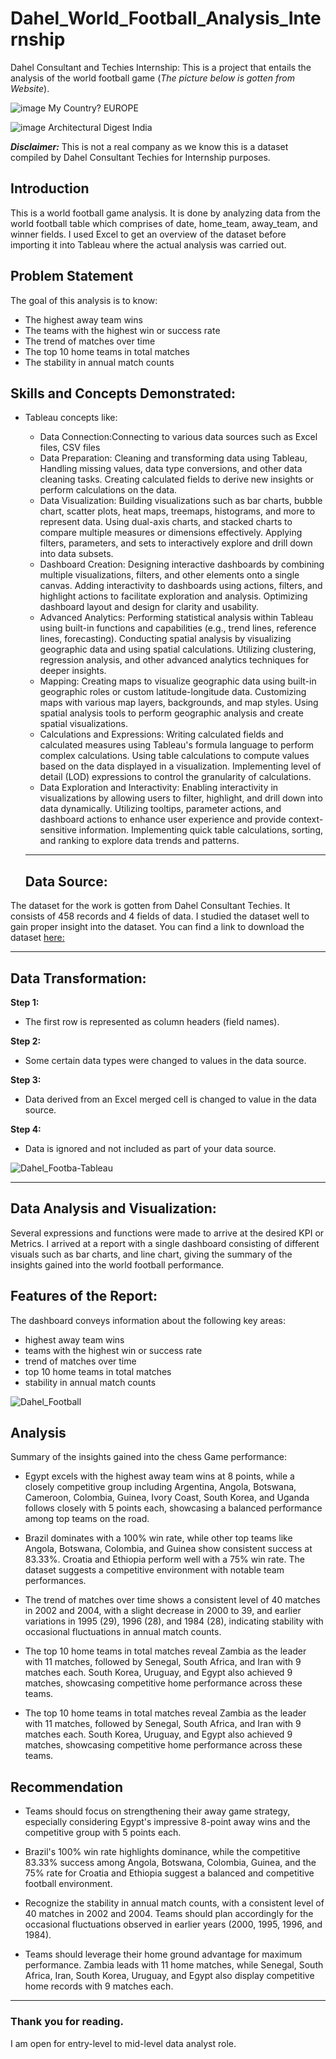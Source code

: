 # Dahel_World_Football_Analysis_Internship
Dahel Consultant and Techies Internship: This is a project that entails the analysis of the world football game
(*The picture below is gotten from  Website*). 


![image](https://github.com/RemedyData/Dahel_World_Football_Analysis_Internship/assets/137626163/86cbbd54-e2dd-4314-82f7-0e9787c787b0)
My Country? EUROPE





![image](https://github.com/RemedyData/Dahel_World_Football_Analysis_Internship/assets/137626163/3d6f1824-a25a-4cf1-9886-9e72d907d7be)
Architectural Digest India


***Disclaimer:*** This is not a real company as we know this is a dataset compiled by Dahel Consultant Techies for Internship purposes. 


## Introduction

This is a  world football game analysis. It is done by analyzing data from  the world football table which comprises of date, home_team, away_team, and	winner fields. I used Excel to get an overview of the dataset before importing it into Tableau where the actual analysis was carried out. 

## Problem Statement

The goal of this analysis is to know:

- The highest away team wins
- The teams with the highest win or success rate
- The trend of matches over time
- The top 10 home teams in total matches
- The stability in annual match counts

## Skills and Concepts Demonstrated:

- Tableau concepts like:

  - Data Connection:Connecting to various data sources such as Excel files, CSV files
  - Data Preparation: Cleaning and transforming data using Tableau, Handling missing values, data type conversions, and other data cleaning tasks.
    Creating calculated fields to derive new insights or perform calculations on the data.
  - Data Visualization: Building visualizations such as bar charts, bubble chart, scatter plots, heat maps, treemaps, histograms, and more to represent data. Using dual-axis charts, and 
    stacked charts to compare multiple measures or dimensions effectively. Applying filters, parameters, and sets to interactively explore and drill down into data subsets.
  - Dashboard Creation: Designing interactive dashboards by combining multiple visualizations, filters, and other elements onto a single canvas. Adding interactivity to dashboards using 
    actions, filters, and highlight actions to facilitate exploration and analysis. Optimizing dashboard layout and design for clarity and usability.
  - Advanced Analytics: Performing statistical analysis within Tableau using built-in functions and capabilities (e.g., trend lines, reference lines, forecasting). Conducting spatial 
    analysis by visualizing geographic data and using spatial calculations. Utilizing clustering, regression analysis, and other advanced analytics techniques for deeper insights.
  - Mapping: Creating maps to visualize geographic data using built-in geographic roles or custom latitude-longitude data. Customizing maps with various map layers, backgrounds, and map 
    styles. Using spatial analysis tools to perform geographic analysis and create spatial visualizations.
  - Calculations and Expressions: Writing calculated fields and calculated measures using Tableau's formula language to perform complex calculations. Using table calculations to compute 
    values based on the data displayed in a visualization. Implementing level of detail (LOD) expressions to control the granularity of calculations.
  - Data Exploration and Interactivity: Enabling interactivity in visualizations by allowing users to filter, highlight, and drill down into data dynamically. Utilizing tooltips, 
    parameter actions, and dashboard actions to enhance user experience and provide context-sensitive information. Implementing quick table calculations, sorting, and ranking to explore 
    data trends and patterns.





 
   ---
  ## Data Source:
  
The dataset for the work is gotten from Dahel Consultant Techies. It consists of 458 records and 4 fields of data. I studied the dataset well to gain proper insight into the dataset. You can find a link to download the dataset [here:](https://drive.google.com/file/d/1yZe9Qf-Opspnb6cb4Nffq0dubVpPtMiS/view?usp=sharing)

   ---

## Data Transformation:

**Step 1:**
- The first row is represented as column headers (field names).

**Step 2:**   
- Some certain data types were changed to values in the data source.

**Step 3:**
- Data derived from an Excel merged cell is changed to value in the data source.

**Step 4:**				
- Data is ignored and not included as part of your data source.					
 					





![Dahel_Footba-Tableau](https://github.com/RemedyData/Dahel_World_Football_Analysis_Internship/assets/137626163/6c7f68de-e55e-4bd1-8067-5d96b0224ea9)





---


## Data Analysis and Visualization:

Several expressions and functions were made to arrive at the desired KPI or Metrics.
I arrived at a report with a single dashboard consisting of different visuals such as bar charts, and line chart, giving the summary of the insights gained into the world football performance.

## Features of the Report:

The dashboard conveys information about the following key areas:
- highest away team wins
- teams with the highest win or success rate
- trend of matches over time
- top 10 home teams in total matches
- stability in annual match counts



![Dahel_Football](https://github.com/RemedyData/Dahel_World_Football_Analysis_Internship/assets/137626163/54684082-0951-4b78-a144-e71281da146a)


## Analysis

Summary of the insights gained into the chess Game performance: 

- Egypt excels with the highest away team wins at 8 points, while a closely competitive
group including Argentina, Angola, Botswana, Cameroon, Colombia, Guinea, Ivory Coast,
South Korea, and Uganda follows closely with 5 points each, showcasing a balanced
performance among top teams on the road.

- Brazil dominates with a 100% win rate, while other top teams like Angola, Botswana,
Colombia, and Guinea show consistent success at 83.33%. Croatia and Ethiopia perform
well with a 75% win rate. The dataset suggests a competitive environment with notable
team performances.

- The trend of matches over time shows a consistent level of 40 matches in 2002 and 2004,
with a slight decrease in 2000 to 39, and earlier variations in 1995 (29), 1996 (28), and
1984 (28), indicating stability with occasional fluctuations in annual match counts.
  
- The top 10 home teams in total matches reveal Zambia as the leader with 11 matches,
followed by Senegal, South Africa, and Iran with 9 matches each. South Korea, Uruguay,
and Egypt also achieved 9 matches, showcasing competitive home performance across
these teams.

- The top 10 home teams in total matches reveal Zambia as the leader with 11
matches, followed by Senegal, South Africa, and Iran with 9 matches each. South Korea,
Uruguay, and Egypt also achieved 9 matches, showcasing competitive home performance
across these teams.

  
## Recommendation

- Teams should focus on strengthening their away game strategy, especially
considering Egypt's impressive 8-point away wins and the competitive group
with 5 points each.

- Brazil's 100% win rate highlights dominance, while the competitive 83.33%
success among Angola, Botswana, Colombia, Guinea, and the 75% rate for
Croatia and Ethiopia suggest a balanced and competitive football environment.

- Recognize the stability in annual match counts, with a consistent level of 40
matches in 2002 and 2004. Teams should plan accordingly for the occasional
fluctuations observed in earlier years (2000, 1995, 1996, and 1984).

- Teams should leverage their home ground advantage for maximum performance.
Zambia leads with 11 home matches, while Senegal, South Africa, Iran, South
Korea, Uruguay, and Egypt also display competitive home records with 9
matches each.

---

### Thank you for reading.

I am open for entry-level to mid-level data analyst role.
